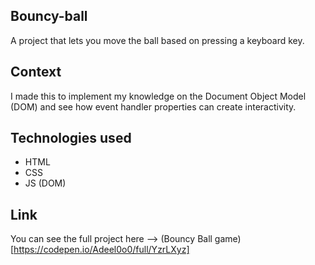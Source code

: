 ## Bouncy-ball

A project that lets you move the ball based on pressing a keyboard key.
## Context

I made this to implement my knowledge on the Document Object Model (DOM) and see how event handler properties can create interactivity.

## Technologies used

- HTML
- CSS
- JS (DOM)

## Link

You can see the full project here --> (Bouncy Ball game)[https://codepen.io/Adeel0o0/full/YzrLXyz]


